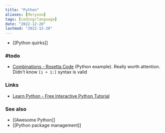 ```yaml
---
title: "Python"
aliases: [Петухон]
tags: [coding/language]
date: "2022-12-20"
lastmod: "2022-12-20"
---
```


- [[Python quirks]]

### #todo 
- [Combinations - Rosetta Code](https://rosettacode.org/wiki/Combinations#Python) (Python example). Really worth attention. Didn't know `[i + 1:]` syntax is valid

### Links
- [Learn Python - Free Interactive Python Tutorial](https://learnpython.org/)

### See also
- [[Awesome Python]]
- [[Python package management]]
